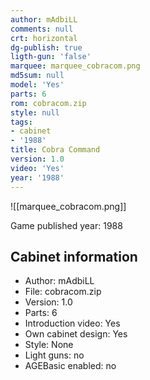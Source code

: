 ```yaml
---
author: mAdbiLL
comments: null
crt: horizontal
dg-publish: true
ligth-gun: 'false'
marquee: marquee_cobracom.png
md5sum: null
model: 'Yes'
parts: 6
rom: cobracom.zip
style: null
tags:
- cabinet
- '1988'
title: Cobra Command
version: 1.0
video: 'Yes'
year: '1988'
---
```


![[marquee_cobracom.png]]

Game published year: 1988

## Cabinet information

- Author: mAdbiLL
- File: cobracom.zip
- Version: 1.0
- Parts: 6
- Introduction video: Yes
- Own cabinet design: Yes
- Style: None
- Light guns: no
- AGEBasic enabled: no

